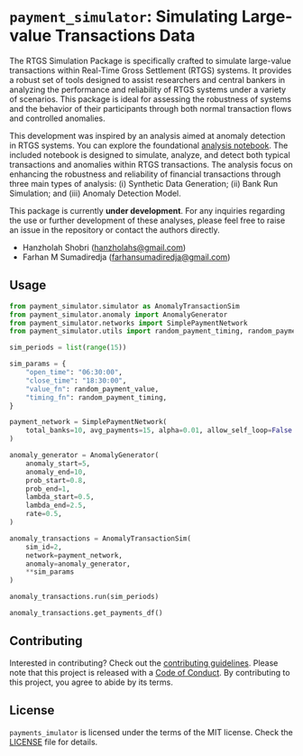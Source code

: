 ﻿# `payment_simulator`: Simulating Large-value Transactions Data

The RTGS Simulation Package is specifically crafted to simulate large-value transactions within Real-Time Gross Settlement (RTGS) systems. It provides a robust set of tools designed to assist researchers and central bankers in analyzing the performance and reliability of RTGS systems under a variety of scenarios. This package is ideal for assessing the robustness of systems and the behavior of their participants through both normal transaction flows and controlled anomalies.

This development was inspired by an analysis aimed at anomaly detection in RTGS systems. You can explore the foundational [analysis notebook](./docs/anomaly_detection.ipynb). The included notebook is designed to simulate, analyze, and detect both typical transactions and anomalies within RTGS transactions. The analysis focus on enhancing the robustness and reliability of financial transactions through three main types of analysis: (i) Synthetic Data Generation;  (ii) Bank Run Simulation; and (iii) Anomaly Detection Model.

This package is currently **under development**. For any inquiries regarding the use or further development of these analyses, please feel free to raise an issue in the repository or contact the authors directly.

* Hanzholah Shobri (hanzholahs@gmail.com)
* Farhan M Sumadiredja (farhansumadiredja@gmail.com)

## Usage

```python
from payment_simulator.simulator as AnomalyTransactionSim
from payment_simulator.anomaly import AnomalyGenerator
from payment_simulator.networks import SimplePaymentNetwork
from payment_simulator.utils import random_payment_timing, random_payment_value

sim_periods = list(range(15))

sim_params = {
    "open_time": "06:30:00",
    "close_time": "18:30:00",
    "value_fn": random_payment_value,
    "timing_fn": random_payment_timing,
}

payment_network = SimplePaymentNetwork(
    total_banks=10, avg_payments=15, alpha=0.01, allow_self_loop=False
)

anomaly_generator = AnomalyGenerator(
    anomaly_start=5,
    anomaly_end=10,
    prob_start=0.8,
    prob_end=1,
    lambda_start=0.5,
    lambda_end=2.5,
    rate=0.5,
)

anomaly_transactions = AnomalyTransactionSim(
    sim_id=2,
    network=payment_network,
    anomaly=anomaly_generator,
    **sim_params
)

anomaly_transactions.run(sim_periods)

anomaly_transactions.get_payments_df()
```

## Contributing

Interested in contributing? Check out the [contributing guidelines](./CONTRIBUTING.md). Please note that this project is released with a [Code of Conduct](./CONDUCT.md). By contributing to this project, you agree to abide by its terms.

## License

`payments_imulator` is licensed under the terms of the MIT license. Check the [LICENSE](./LICENSE) file for details.